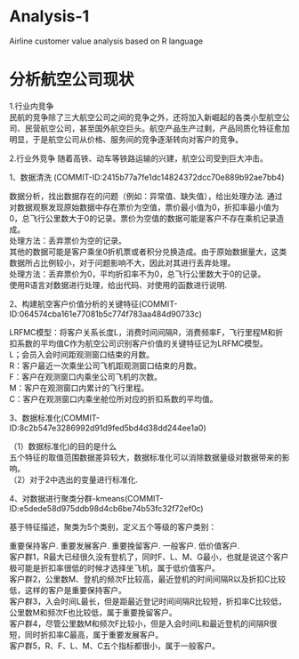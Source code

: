 # Analysis-1
Airline customer value analysis based on R language

# 分析航空公司现状  

1.行业内竞争  
民航的竞争除了三大航空公司之间的竞争之外，还将加入新崛起的各类小型航空公司、民营航空公司，甚至国外航空巨头。航空产品生产过剩，产品同质化特征愈加明显，于是航空公司从价格、服务间的竞争逐渐转向对客户的竞争。

2.行业外竞争
随着高铁、动车等铁路运输的兴建，航空公司受到巨大冲击。

1、数据清洗 (COMMIT-ID:2415b77a7fe1dc14824372dcc70e889b92ae7bb4)

数据分析，找出数据存在的问题（例如：异常值、缺失值），给出处理办法. 
通过对数据观察发现原始数据中存在票价为空值，票价最小值为0，折扣率最小值为0，总飞行公里数大于0的记录。票价为空值的数据可能是客户不存在乘机记录造成。  
处理方法：丢弃票价为空的记录。  
其他的数据可能是客户乘坐0折机票或者积分兑换造成。由于原始数据量大，这类数据所占比例较小，对于问题影响不大，因此对其进行丢弃处理。  
处理方法：丢弃票价为0，平均折扣率不为0，总飞行公里数大于0的记录。  
使用R语言对数据进行处理，给出代码、对使用的函数进行说明.   

2、构建航空客户价值分析的关键特征(COMMIT-ID:064574cba161e77081b5c774f783aa484d90733c)

LRFMC模型：将客户关系长度L，消费时间间隔R，消费频率F，飞行里程M和折扣系数的平均值C作为航空公司识别客户价值的关键特征记为LRFMC模型。  
L；会员入会时间距观测窗口结束的月数。  
R：客户最近一次乘坐公司飞机距观测窗口结束的月数。  
F：客户在观测窗口内乘坐公司飞机的次数。     
M：客户在观测窗口内累计的飞行里程。  
C：客户在观测窗口内乘坐舱位所对应的折扣系数的平均值。  

3、数据标准化(COMMIT-ID:8c2b547e3286992d91d9fed5bd4d38dd244ee1a0)

（1）数据标准化)的目的是什么  
五个特征的取值范围数据差异较大，数据标准化可以消除数据量级对数据带来的影响。  
（2）对于2中选出的变量进行标准化. 

4、对数据进行聚类分群-kmeans(COMMIT-ID:e5dede58d975ddb98d4cb6be74b53fc32f72ef0c)


基于特征描述，聚类为5个类别，定义五个等级的客户类别：

重要保持客户. 
重要发展客户. 
重要挽留客户. 
一般客户. 
低价值客户.  
客户群1，R最大已经很久没有登机了，同时F、L、M、G最小，也就是说这个客户极可能是折扣率很低的时候才选择坐飞机，属于低价值客户。  
客户群2，公里数M、登机的频次F比较高，最近登机的时间间隔R以及折扣C比较低，这样的客户是重要保持客户。  
客户群3，入会时间L最长，但是距最近登记时间间隔R比较短，折扣率C比较低，公里数M和频次F也比较低，属于重要挽留客户。  
客户群4，尽管公里数M和频次F比较小，但是入会时间L和最近登机的间隔R很短，同时折扣率C最高，属于重要发展客户。  
客户群5，R、F、L、M、C五个指标都很小，属于一般客户。  
